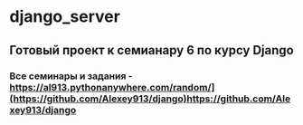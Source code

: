 # django_server

## Готовый проект к семианару 6 по курсу Django

### Все семинары и задания - https://al913.pythonanywhere.com/random/](https://github.com/Alexey913/django)https://github.com/Alexey913/django

